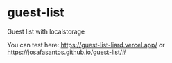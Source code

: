 # guest-list
Guest list with localstorage

You can test here: https://guest-list-liard.vercel.app/ or https://josafasantos.github.io/guest-list/#
